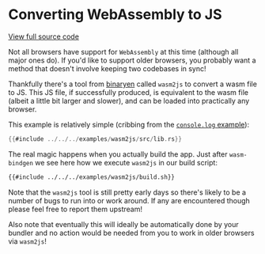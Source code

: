 # Converting WebAssembly to JS

[View full source code][code]

[code]: https://github.com/rustwasm/wasm-bindgen/tree/master/examples/wasm2js

Not all browsers have support for `WebAssembly` at this time (although all major
ones do). If you'd like to support older browsers, you probably want a method
that doesn't involve keeping two codebases in sync!

Thankfully there's a tool from [binaryen] called `wasm2js` to convert a wasm
file to JS. This JS file, if successfully produced, is equivalent to the wasm
file (albeit a little bit larger and slower), and can be loaded into practically
any browser.

This example is relatively simple (cribbing from the [`console.log`
example](console-log.md)):

```rust
{{#include ../../../examples/wasm2js/src/lib.rs}}
```

The real magic happens when you actually build the app. Just after
`wasm-bindgen` we see here how we execute `wasm2js` in our build script:

```sh
{{#include ../../../examples/wasm2js/build.sh}}
```

Note that the `wasm2js` tool is still pretty early days so there's likely to be
a number of bugs to run into or work around. If any are encountered though
please feel free to report them upstream!

Also note that eventually this will ideally be automatically done by your
bundler and no action would be needed from you to work in older browsers via
`wasm2js`!

[binaryen]: https://github.com/WebAssembly/binaryen
